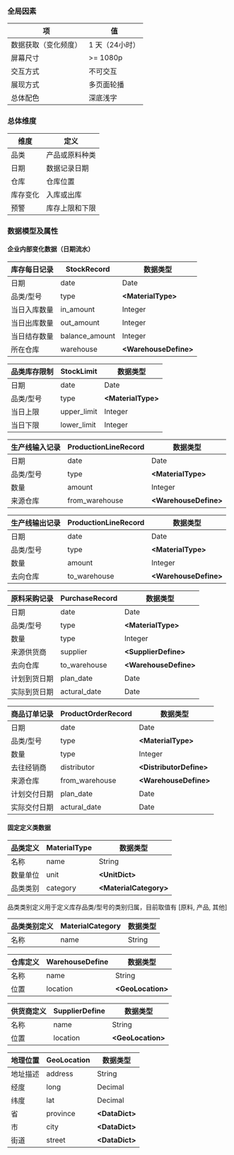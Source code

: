 ### 全局因素

| 项          | 值         |
| ---------- | --------- |
| 数据获取（变化频度） | 1 天（24小时） |
| 屏幕尺寸       | \>= 1080p |
| 交互方式       | 不可交互      |
| 展现方式       | 多页面轮播     |
| 总体配色       | 深底浅字      |



### 总体维度

| 维度   | 定义      |
| ---- | ------- |
| 品类   | 产品或原料种类 |
| 日期   | 数据记录日期  |
| 仓库   | 仓库位置    |
| 库存变化 | 入库或出库   |
| 预警   | 库存上限和下限 |





### 数据模型及属性



#### 企业内部变化数据（日期流水）

| 库存每日记录 | StockRecord    | 数据类型                    |
| ------ | -------------- | ----------------------- |
| 日期     | date           | Date                    |
| 品类/型号  | type           | **\<MaterialType\>**    |
| 当日入库数量 | in_amount      | Integer                 |
| 当日出库数量 | out_amount     | Integer                 |
| 当日结存数量 | balance_amount | Integer                 |
| 所在仓库   | warehouse      | **\<WarehouseDefine\>** |



| 品类库存限制 | StockLimit  | 数据类型                 |
| ------ | ----------- | -------------------- |
| 日期     | date        | Date                 |
| 品类/型号  | type        | **\<MaterialType\>** |
| 当日上限   | upper_limit | Integer              |
| 当日下限   | lower_limit | Integer              |



| 生产线输入记录 | ProductionLineRecord | 数据类型                    |
| ------- | -------------------- | ----------------------- |
| 日期      | date                 | Date                    |
| 品类/型号   | type                 | **\<MaterialType\>**    |
| 数量      | amount               | Integer                 |
| 来源仓库    | from_warehouse       | **\<WarehouseDefine\>** |



| 生产线输出记录 | ProductionLineRecord | 数据类型                    |
| ------- | -------------------- | ----------------------- |
| 日期      | date                 | Date                    |
| 品类/型号   | type                 | **\<MaterialType\>**    |
| 数量      | amount               | Integer                 |
| 去向仓库    | to_warehouse         | **\<WarehouseDefine\>** |



| 原料采购记录 | PurchaseRecord | 数据类型                    |
| ------ | -------------- | ----------------------- |
| 日期     | date           | Date                    |
| 品类/型号  | type           | **\<MaterialType\>**    |
| 数量     | type           | Integer                 |
| 来源供货商  | supplier       | **\<SupplierDefine\>**  |
| 去向仓库   | to_warehouse   | **\<WarehouseDefine\>** |
| 计划到货日期 | plan_date      | Date                    |
| 实际到货日期 | actural_date   | Date                    |



| 商品订单记录 | ProductOrderRecord | 数据类型                      |
| ------ | ------------------ | ------------------------- |
| 日期     | date               | Date                      |
| 品类/型号  | type               | **\<MaterialType\>**      |
| 数量     | type               | Integer                   |
| 去往经销商  | distributor        | **\<DistributorDefine\>** |
| 来源仓库   | from_warehouse     | **\<WarehouseDefine\>**   |
| 计划交付日期 | plan_date          | Date                      |
| 实际交付日期 | actural_date       | Date                      |







#### 固定定义类数据



| 品类定义 | MaterialType | 数据类型                     |
| ---- | ------------ | ------------------------ |
| 名称   | name         | String                   |
| 数量单位 | unit         | **\<UnitDict\>**         |
| 品类类别 | category     | **\<MaterialCategory\>** |



品类类别定义用于定义库存品类/型号的类别归属，目前取值有 [原料, 产品, 其他]

| 品类类别定义 | MaterialCategory | 数据类型   |
| ------ | ---------------- | ------ |
| 名称     | name             | String |



| 仓库定义 | WarehouseDefine | 数据类型                |
| ---- | --------------- | ------------------- |
| 名称   | name            | String              |
| 位置   | location        | **\<GeoLocation\>** |



| 供货商定义 | SupplierDefine | 数据类型                |
| ----- | -------------- | ------------------- |
| 名称    | name           | String              |
| 位置    | location       | **\<GeoLocation\>** |



| 地理位置 | GeoLocation | 数据类型             |
| ---- | ----------- | ---------------- |
| 地址描述 | address     | String           |
| 经度   | long        | Decimal          |
| 纬度   | lat         | Decimal          |
| 省    | province    | **\<DataDict\>** |
| 市    | city        | **\<DataDict\>** |
| 街道   | street      | **\<DataDict\>** |

